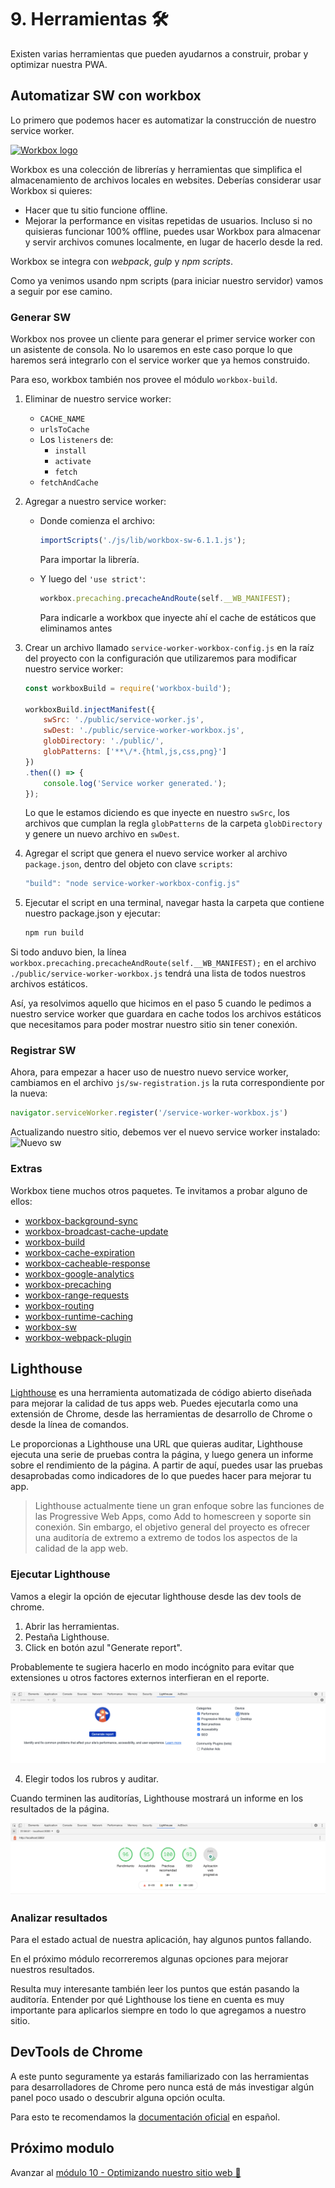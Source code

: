 # 9. Herramientas 🛠️
Existen varias herramientas que pueden ayudarnos a construir, probar y optimizar nuestra PWA.

## Automatizar SW con workbox
Lo primero que podemos hacer es automatizar la construcción de nuestro service worker.

[![Workbox logo](./images/workbox-logo.png)](https://workboxjs.org/)

Workbox es una colección de librerías y herramientas que simplifica el almacenamiento de archivos locales en websites. Deberías considerar usar Workbox si quieres:
- Hacer que tu sitio funcione offline.
- Mejorar la performance en visitas repetidas de usuarios. Incluso si no quisieras funcionar 100% offline, puedes usar Workbox para almacenar y servir archivos comunes localmente, en lugar de hacerlo desde la red.

Workbox se integra con _webpack_, _gulp_ y _npm scripts_.

Como ya venimos usando npm scripts (para iniciar nuestro servidor) vamos a seguir por ese camino.

### Generar SW
Workbox nos provee un cliente para generar el primer service worker con un asistente de consola. No lo usaremos en este caso porque lo que haremos será integrarlo con el service worker que ya hemos construido.

Para eso, workbox también nos provee el módulo `workbox-build`.

1. Eliminar de nuestro service worker:
    - `CACHE_NAME`
    - `urlsToCache`
    - Los `listeners` de:
        - `install`
        - `activate`
        - `fetch`
    - `fetchAndCache`


1. Agregar a nuestro service worker:
    - Donde comienza el archivo:
        ```js
        importScripts('./js/lib/workbox-sw-6.1.1.js');
        ```
        Para importar la librería. 

    - Y luego del `'use strict'`:
        ```js
        workbox.precaching.precacheAndRoute(self.__WB_MANIFEST);
        ```
        Para indicarle a workbox que inyecte ahí el cache de estáticos que eliminamos antes


1. Crear un archivo llamado `service-worker-workbox-config.js` en la raíz del proyecto con la configuración que utilizaremos para modificar nuestro service worker:
    ```js
    const workboxBuild = require('workbox-build');
    
    workboxBuild.injectManifest({
        swSrc: './public/service-worker.js',
        swDest: './public/service-worker-workbox.js',
        globDirectory: './public/',
        globPatterns: ['**\/*.{html,js,css,png}']
    })
    .then(() => {
        console.log('Service worker generated.');
    });
    ```

    Lo que le estamos diciendo es que inyecte en nuestro `swSrc`, los archivos que cumplan la regla `globPatterns` de la carpeta `globDirectory` y genere un nuevo archivo en `swDest`.


4. Agregar el script que genera el nuevo service worker al archivo `package.json`, dentro del objeto con clave `scripts`:
    ```js
    "build": "node service-worker-workbox-config.js"
    ```

5. Ejecutar el script en una terminal, navegar hasta la carpeta que contiene nuestro package.json y ejecutar:
    ```bash
    npm run build
    ```


Si todo anduvo bien, la línea `	workbox.precaching.precacheAndRoute(self.__WB_MANIFEST);` en el archivo `./public/service-worker-workbox.js` tendrá una lista de todos nuestros archivos estáticos.

Así, ya resolvimos aquello que hicimos en el paso 5 cuando le pedimos a nuestro service worker que guardara en cache todos los archivos estáticos que necesitamos para poder mostrar nuestro sitio sin tener conexión.


### Registrar SW
 
Ahora, para empezar a hacer uso de nuestro nuevo service worker, cambiamos en el archivo `js/sw-registration.js` la ruta correspondiente por la nueva:
```js
navigator.serviceWorker.register('/service-worker-workbox.js')
```

Actualizando nuestro sitio, debemos ver el nuevo service worker instalado:
![Nuevo sw](./images/workbox-sw.png)


### Extras

Workbox tiene muchos otros paquetes. Te invitamos a probar alguno de ellos:

- [workbox-background-sync](https://www.workboxjs.org/reference-docs/latest/module-workbox-background-sync.html)
- [workbox-broadcast-cache-update](https://www.workboxjs.org/reference-docs/latest/module-workbox-broadcast-cache-update.html)
- [workbox-build](https://www.workboxjs.org/reference-docs/latest/module-workbox-build.html)
- [workbox-cache-expiration](https://www.workboxjs.org/reference-docs/latest/module-workbox-cache-expiration.html)
- [workbox-cacheable-response](https://www.workboxjs.org/reference-docs/latest/module-workbox-cacheable-response.html)
- [workbox-google-analytics](https://www.workboxjs.org/reference-docs/latest/module-workbox-google-analytics.html)
- [workbox-precaching](https://www.workboxjs.org/reference-docs/latest/module-workbox-precaching.html)
- [workbox-range-requests](https://www.workboxjs.org/reference-docs/latest/module-workbox-range-requests.html)
- [workbox-routing](https://www.workboxjs.org/reference-docs/latest/module-workbox-routing.html)
- [workbox-runtime-caching](https://www.workboxjs.org/reference-docs/latest/module-workbox-runtime-caching.html)
- [workbox-sw](https://www.workboxjs.org/reference-docs/latest/module-workbox-sw.html)
- [workbox-webpack-plugin](https://www.workboxjs.org/reference-docs/latest/module-workbox-webpack-plugin.html)

## Lighthouse

[Lighthouse](https://github.com/GoogleChrome/lighthouse) es una herramienta automatizada de código abierto diseñada para mejorar la calidad de tus apps web. Puedes ejecutarla como una extensión de Chrome, desde las herramientas de desarrollo de Chrome o desde la línea de comandos.

Le proporcionas a Lighthouse una URL que quieras auditar, Lighthouse ejecuta una serie de pruebas contra la página, y luego genera un informe sobre el rendimiento de la página. A partir de aquí, puedes usar las pruebas desaprobadas como indicadores de lo que puedes hacer para mejorar tu app.

> Lighthouse actualmente tiene un gran enfoque sobre las funciones de las Progressive Web Apps, como Add to homescreen y soporte sin conexión. Sin embargo, el objetivo general del proyecto es ofrecer una auditoría de extremo a extremo de todos los aspectos de la calidad de la app web.


### Ejecutar Lighthouse

Vamos a elegir la opción de ejecutar lighthouse desde las dev tools de chrome.

1. Abrir las herramientas.
1. Pestaña Lighthouse.
1. Click en botón azul "Generate report".

Probablemente te sugiera hacerlo en modo incógnito para evitar que extensiones u otros factores externos interfieran en el reporte.

![Lighthouse](./images/lighthouse.png)

4. Elegir todos los rubros y auditar.

Cuando terminen las auditorías, Lighthouse mostrará un informe en los resultados de la página.

![Reporte de Lighthouse](./images/lighthouse-audit.png)

### Analizar resultados
Para el estado actual de nuestra aplicación, hay algunos puntos fallando.

En el próximo módulo recorreremos algunas opciones para mejorar nuestros resultados.

Resulta muy interesante también leer los puntos que están pasando la auditoría. Entender por qué Lighthouse los tiene en cuenta es muy importante para aplicarlos siempre en todo lo que agregamos a nuestro sitio.


## DevTools de Chrome

A este punto seguramente ya estarás familiarizado con las herramientas para desarrolladores de Chrome pero nunca está de más investigar algún panel poco usado o descubrir alguna opción oculta.

Para esto te recomendamos la [documentación oficial](https://developers.google.com/web/tools/chrome-devtools/?hl=es) en español.

## Próximo modulo
Avanzar al [módulo 10 - Optimizando nuestro sitio web 🔩](../10-optimization)
